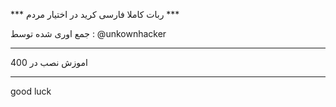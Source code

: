 *** ربات کاملا فارسی کرید در اختیار مردم ***

جمع اوری شده توسط : @unkownhacker
***************************************
اموزش نصب در 400


***********************************
good luck
